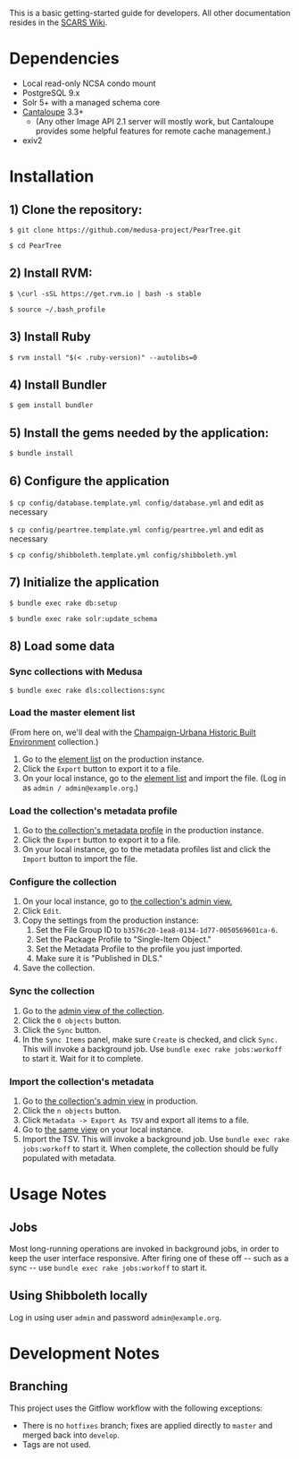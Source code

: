 This is a basic getting-started guide for developers. All other documentation
resides in the
[SCARS Wiki](https://wiki.illinois.edu/wiki/pages/viewpage.action?spaceKey=scrs&title=Medusa+DLS).

# Dependencies

* Local read-only NCSA condo mount
* PostgreSQL 9.x
* Solr 5+ with a managed schema core
* [Cantaloupe](https://medusa-project.github.io/cantaloupe/) 3.3+
    * (Any other Image API 2.1 server will mostly work, but Cantaloupe provides
    some helpful features for remote cache management.)
* exiv2

# Installation

## 1) Clone the repository:

`$ git clone https://github.com/medusa-project/PearTree.git`

`$ cd PearTree`

## 2) Install RVM:

`$ \curl -sSL https://get.rvm.io | bash -s stable`

`$ source ~/.bash_profile`

## 3) Install Ruby

`$ rvm install "$(< .ruby-version)" --autolibs=0`

## 4) Install Bundler

`$ gem install bundler`

## 5) Install the gems needed by the application:

`$ bundle install`

## 6) Configure the application

`$ cp config/database.template.yml config/database.yml` and edit as necessary

`$ cp config/peartree.template.yml config/peartree.yml` and edit as necessary

`$ cp config/shibboleth.template.yml config/shibboleth.yml`

## 7) Initialize the application

`$ bundle exec rake db:setup`

`$ bundle exec rake solr:update_schema`

## 8) Load some data

### Sync collections with Medusa

`$ bundle exec rake dls:collections:sync`

### Load the master element list

(From here on, we'll deal with the
[Champaign-Urbana Historic Built Environment](https://digital.library.illinois.edu/collections/81180450-e3fb-012f-c5b6-0019b9e633c5-2)
collection.)

1. Go to the [element list](https://digital.library.illinois.edu/admin/elements)
   on the production instance.
2. Click the `Export` button to export it to a file.
3. On your local instance, go to the
   [element list](http://localhost:3000/admin/elements) and import the file.
   (Log in as `admin / admin@example.org`.)

### Load the collection's metadata profile

1. Go to
   [the collection's metadata profile](https://digital.library.illinois.edu/admin/metadata-profiles/12)
   in the production instance.
2. Click the `Export` button to export it to a file.
3. On your local instance, go to the metadata profiles list and click the 
   `Import` button to import the file.

### Configure the collection

1. On your local instance, go to
   [the collection's admin view.](http:localhost/admin/collections/81180450-e3fb-012f-c5b6-0019b9e633c5-2)
2. Click `Edit`.
3. Copy the settings from the production instance:
    1. Set the File Group ID to `b3576c20-1ea8-0134-1d77-0050569601ca-6`.
    2. Set the Package Profile to "Single-Item Object."
    3. Set the Metadata Profile to the profile you just imported.
    4. Make sure it is "Published in DLS."
4. Save the collection.

### Sync the collection

1. Go to the
   [admin view of the collection](http://localhost:3000/admin/collections/81180450-e3fb-012f-c5b6-0019b9e633c5-2).
2. Click the `0 objects` button.
3. Click the `Sync` button.
4. In the `Sync Items` panel, make sure `Create` is checked, and click `Sync.`
   This will invoke a background job. Use `bundle exec rake jobs:workoff` to
   start it. Wait for it to complete.

### Import the collection's metadata

1. Go to
   [the collection's admin view](https://digital.library.illinois.edu/admin/collections/81180450-e3fb-012f-c5b6-0019b9e633c5-2)
   in production.
2. Click the `n objects` button.
3. Click `Metadata -> Export As TSV` and export all items to a file.
4. Go to
   [the same view](http://localhost:3000/admin/collections/81180450-e3fb-012f-c5b6-0019b9e633c5-2)
   on your local instance.
5. Import the TSV. This will invoke a background job. Use
   `bundle exec rake jobs:workoff` to start it. When complete, the collection
   should be fully populated with metadata.

# Usage Notes

## Jobs

Most long-running operations are invoked in background jobs, in order to keep
the user interface responsive. After firing one of these off -- such as a sync
-- use `bundle exec rake jobs:workoff` to start it.

## Using Shibboleth locally

Log in using user `admin` and password `admin@example.org`.

# Development Notes

## Branching

This project uses the Gitflow workflow with the following exceptions:

* There is no `hotfixes` branch; fixes are applied directly to `master` and
  merged back into `develop`.
* Tags are not used.